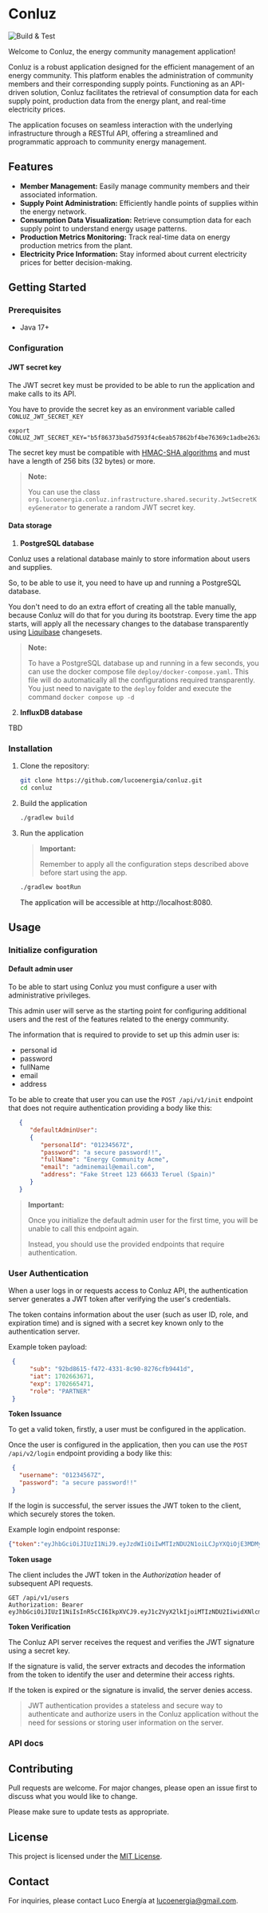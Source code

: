 # Conluz

![Build & Test](https://github.com/lucoenergia/conluz/actions/workflows/java_ci_with_gradle.yml/badge.svg)

Welcome to Conluz, the energy community management application!

Conluz is a robust application designed for the efficient management of an energy community. This platform enables the administration of community members and their corresponding supply points. Functioning as an API-driven solution, Conluz facilitates the retrieval of consumption data for each supply point, production data from the energy plant, and real-time electricity prices.

The application focuses on seamless interaction with the underlying infrastructure through a RESTful API, offering a streamlined and programmatic approach to community energy management.

## Features

- **Member Management:** Easily manage community members and their associated information.
- **Supply Point Administration:** Efficiently handle points of supplies within the energy network.
- **Consumption Data Visualization:** Retrieve consumption data for each supply point to understand energy usage patterns.
- **Production Metrics Monitoring:** Track real-time data on energy production metrics from the plant.
- **Electricity Price Information:** Stay informed about current electricity prices for better decision-making.

## Getting Started

### Prerequisites

- Java 17+

### Configuration

#### JWT secret key

   The JWT secret key must be provided to be able to run the application and make calls to its API.

   You have to provide the secret key as an environment variable called `CONLUZ_JWT_SECRET_KEY`

   ```
   export CONLUZ_JWT_SECRET_KEY="b5f86373ba5d7593f4c6eab57862bf4be76369c1adbe263ae2d50ddae40b8ca2"
   ```

   The secret key must be compatible with [HMAC-SHA algorithms](https://datatracker.ietf.org/doc/html/rfc7518#section-3.2) and must have a length of 256 bits (32 bytes) or more.

   > **Note:**
   >
   > You can use the class `org.lucoenergia.conluz.infrastructure.shared.security.JwtSecretKeyGenerator` to generate a random JWT secret key.

#### Data storage
1. **PostgreSQL database**

Conluz uses a relational database mainly to store information about users and supplies.

So, to be able to use it, you need to have up and running a PostgreSQL database. 

You don't need to do an extra effort of creating all the table manually, because Conluz will do that for you during its bootstrap. Every time the app starts, will apply all the necessary changes to the database transparently using [Liquibase](https://www.liquibase.org/) changesets.

> **Note:**
>
> To have a PostgreSQL database up and running in a few seconds, you can use the docker compose file `deploy/docker-compose.yaml`. This file will do automatically all the configurations required transparently.
> You just need to navigate to the `deploy` folder and execute the command `docker compose up -d`

2. **InfluxDB database**

TBD

### Installation

1. Clone the repository:

   ```bash
   git clone https://github.com/lucoenergia/conluz.git
   cd conluz
   ```

2. Build the application

    ```bash
   ./gradlew build
    ```
   
3. Run the application
   
   > **Important:**
   > 
   > Remember to apply all the configuration steps described above before start using the app.

    ```bash
   ./gradlew bootRun
    ```

    The application will be accessible at http://localhost:8080.


## Usage

### Initialize configuration

#### Default admin user

To be able to start using Conluz you must configure a user with administrative privileges.

This admin user will serve as the starting point for configuring additional users and the rest of the features related to the energy community.

The information that is required to provide to set up this admin user is:
- personal id
- password
- fullName
- email
- address

To be able to create that user you can use the `POST /api/v1/init` endpoint that does not require authentication providing a body like this:

```json
   {
      "defaultAdminUser":
      {
         "personalId": "01234567Z",
         "password": "a secure password!!",
         "fullName": "Energy Community Acme",
         "email": "adminemail@email.com",
         "address": "Fake Street 123 66633 Teruel (Spain)"
      }
   }
```

> **Important:**
>
> Once you initialize the default admin user for the first time, you will be unable to call this endpoint again. 
> 
> Instead, you should use the provided endpoints that require authentication.

### User Authentication

   When a user logs in or requests access to Conluz API, the authentication server generates a JWT token after verifying the user's credentials.

   The token contains information about the user (such as user ID, role, and expiration time) and is signed with a secret key known only to the authentication server.

   Example token payload:
   ```json
    {
         "sub": "92bd8615-f472-4331-8c90-8276cfb9441d",
         "iat": 1702663671,
         "exp": 1702665471,
         "role": "PARTNER"
    }
   ```

**Token Issuance**

   To get a valid token, firstly, a user must be configured in the application.
   
   Once the user is configured in the application, then you can use the `POST /api/v2/login` endpoint providing a body like this:
   ```json
    {
      "username": "01234567Z",
      "password": "a secure password!!"
    }
   ```

   If the login is successful, the server issues the JWT token to the client, which securely stores the token.

   Example login endpoint response:

   ```json
   {"token":"eyJhbGciOiJIUzI1NiJ9.eyJzdWIiOiIwMTIzNDU2N1oiLCJpYXQiOjE3MDMyODA2MTksImV4cCI6MTcwMzI4MjQxOX0.mNS-1EiY8tYDcVvrU_oR6Rlj9bpB3QNcSpqdP_7KH_o"}
   ```

**Token usage**

   The client includes the JWT token in the _Authorization_ header of subsequent API requests.

   ```
   GET /api/v1/users
   Authorization: Bearer eyJhbGciOiJIUzI1NiIsInR5cCI6IkpXVCJ9.eyJ1c2VyX2lkIjoiMTIzNDU2IiwidXNlcm5hbWUiOiJleGFtcGxlX3VzZXIiLCJyb2xlIjoiYWRtaW4iLCJleHAiOjE2NzI1MzExOTl9.TI6nlzA1J7WV2rZq2ZC1U4FiG7YXYp3JO0_TPKKmWNE
   ```

**Token Verification**

   The Conluz API server receives the request and verifies the JWT signature using a secret key.

   If the signature is valid, the server extracts and decodes the information from the token to identify the user and determine their access rights.

   If the token is expired or the signature is invalid, the server denies access.

> JWT authentication provides a stateless and secure way to authenticate and authorize users in the Conluz application without the need for sessions or storing user information on the server.

### API docs



## Contributing

Pull requests are welcome. For major changes, please open an issue first
to discuss what you would like to change.

Please make sure to update tests as appropriate.

## License

This project is licensed under the [MIT License](https://choosealicense.com/licenses/mit/).

## Contact

For inquiries, please contact Luco Energía at [lucoenergia@gmail.com]().
